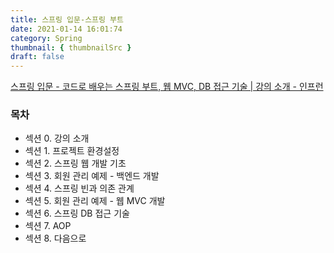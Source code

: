 ```yaml
---
title: 스프링 입문-스프링 부트
date: 2021-01-14 16:01:74
category: Spring
thumbnail: { thumbnailSrc }
draft: false
---
```

[스프링 입문 - 코드로 배우는 스프링 부트, 웹 MVC, DB 접근 기술 | 강의 소개 - 인프런](https://www.inflearn.com/course/%EC%8A%A4%ED%94%84%EB%A7%81-%EC%9E%85%EB%AC%B8-%EC%8A%A4%ED%94%84%EB%A7%81%EB%B6%80%ED%8A%B8/lecture/49603?tab=note)

### 목차

- 섹션 0. 강의 소개
- 섹션 1. 프로젝트 환경설정
- 섹션 2. 스프링 웹 개발 기초
- 섹션 3. 회원 관리 예제 - 백엔드 개발
- 섹션 4. 스프링 빈과 의존 관계
- 섹션 5. 회원 관리 예제 - 웹 MVC 개발
- 섹션 6. 스프링 DB 접근 기술
- 섹션 7. AOP
- 섹션 8. 다음으로
